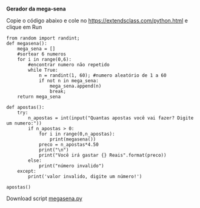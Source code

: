 **Gerador da mega-sena**

Copie o código abaixo e cole no https://extendsclass.com/python.html
e clique em Run

    from random import randint;
    def megasena():
        mega_sena = []
        #sortear 6 numeros
        for i in range(0,6):        
            #encontrar numero não repetido
            while True:
                n = randint(1, 60); #numero aleatório de 1 a 60
                if not n in mega_sena:            
                    mega_sena.append(n)                    
                    break;
        return mega_sena    
    
    def apostas():
        try:
            n_apostas = int(input("Quantas apostas você vai fazer? Digite um numero:"))
            if n_apostas > 0:
                for i in range(0,n_apostas):
                    print(megasena())
                preco = n_apostas*4.50
                print("\n")
                print("Você irá gastar {} Reais".format(preco))
            else:
                print("número invalido")
        except:
            print('valor invalido, digite um número!')
    
    apostas()  

Download script [megasena.py](https://raw.githubusercontent.com/zoreu/gerador_megasena/main/megasena.py)
